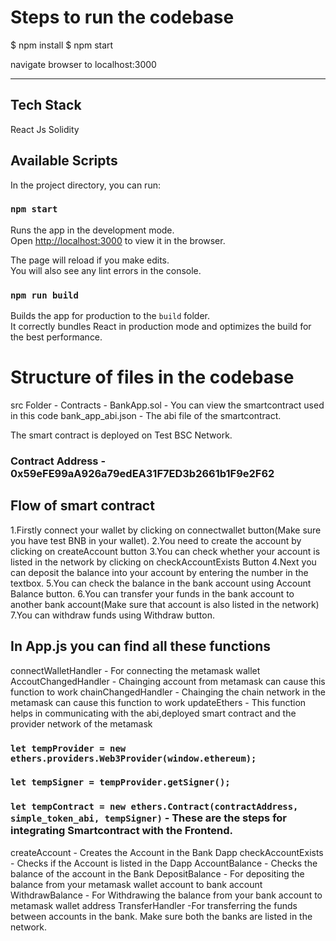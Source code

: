 # Steps to run the codebase 

$ npm install
$ npm start

navigate browser to localhost:3000

-----------------------------
## Tech Stack

React Js
Solidity

## Available Scripts

In the project directory, you can run:

### `npm start`

Runs the app in the development mode.\
Open [http://localhost:3000](http://localhost:3000) to view it in the browser.

The page will reload if you make edits.\
You will also see any lint errors in the console.

### `npm run build`

Builds the app for production to the `build` folder.\
It correctly bundles React in production mode and optimizes the build for the best performance.

# Structure of files in the codebase

src Folder -
    Contracts - 
        BankApp.sol - You can view the smartcontract used in this code 
        bank_app_abi.json - The abi file of the smartcontract.

The smart contract is deployed on Test BSC Network.

### Contract Address - 0x59eFE99aA926a79edEA31F7ED3b2661b1F9e2F62

## Flow of smart contract

1.Firstly connect your wallet by clicking on connectwallet button(Make sure you have test BNB in your wallet).
2.You need to create the account by clicking on createAccount  button
3.You can check whether your account is listed in the network by clicking on checkAccountExists Button
4.Next you can deposit the balance into your account by entering the number in the textbox.
5.You can check the balance in the bank account using Account Balance button.
6.You can transfer your funds in the bank account to another bank account(Make sure that account is also listed in the network)
7.You can withdraw funds using Withdraw button.



## In App.js you can find all these functions

connectWalletHandler - For connecting the metamask wallet
AccoutChangedHandler - Chainging account from metamask can cause this function to work
chainChangedHandler - Chainging the chain network in the metamask can cause this function to work
updateEthers - This function helps in communicating with the abi,deployed smart contract and the provider network of the metamask

### `let tempProvider = new ethers.providers.Web3Provider(window.ethereum);`
###	`let tempSigner = tempProvider.getSigner();`
### `let tempContract = new ethers.Contract(contractAddress, simple_token_abi, tempSigner)` - These are the steps for integrating Smartcontract with the Frontend.

createAccount - Creates the Account in the Bank Dapp
checkAccountExists - Checks if the Account is listed in the Dapp
AccountBalance - Checks the balance of the account in the Bank
DepositBalance - For depositing the balance from your metamask wallet account to bank account
WithdrawBalance - For Withdrawing the balance from your bank account to metamask wallet address 
TransferHandler -For transferring the funds between accounts in the bank. Make sure both the banks are listed in the network.

